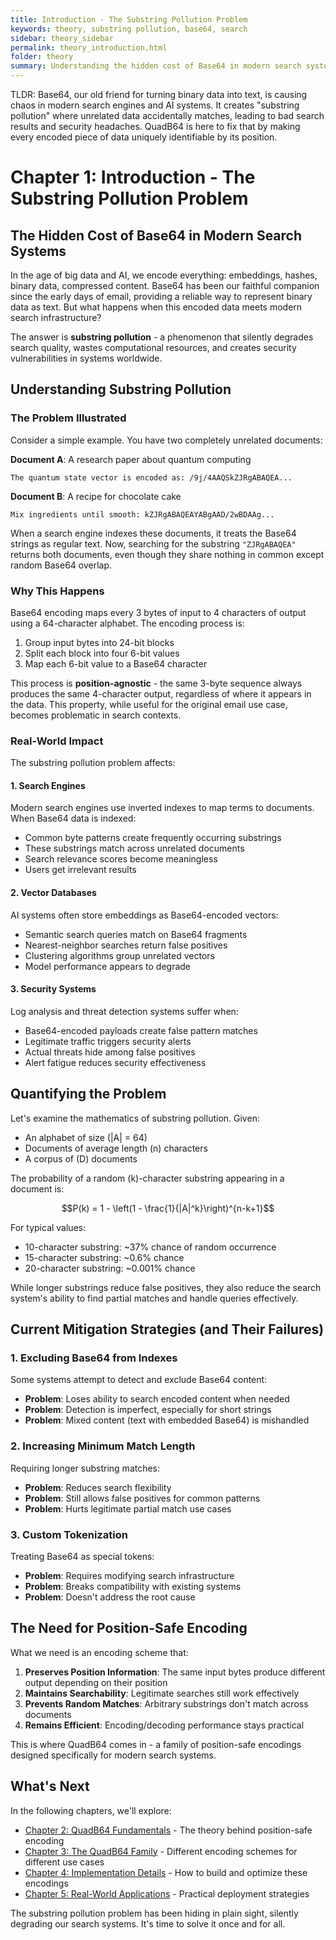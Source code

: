 ```yaml
---
title: Introduction - The Substring Pollution Problem
keywords: theory, substring pollution, base64, search
sidebar: theory_sidebar
permalink: theory_introduction.html
folder: theory
summary: Understanding the hidden cost of Base64 in modern search systems and how QuadB64 solves the substring pollution problem.
---
```


TLDR: Base64, our old friend for turning binary data into text, is causing chaos in modern search engines and AI systems. It creates "substring pollution" where unrelated data accidentally matches, leading to bad search results and security headaches. QuadB64 is here to fix that by making every encoded piece of data uniquely identifiable by its position.

# Chapter 1: Introduction - The Substring Pollution Problem

## The Hidden Cost of Base64 in Modern Search Systems

In the age of big data and AI, we encode everything: embeddings, hashes, binary data, compressed content. Base64 has been our faithful companion since the early days of email, providing a reliable way to represent binary data as text. But what happens when this encoded data meets modern search infrastructure?

The answer is **substring pollution** - a phenomenon that silently degrades search quality, wastes computational resources, and creates security vulnerabilities in systems worldwide.

## Understanding Substring Pollution

### The Problem Illustrated

Consider a simple example. You have two completely unrelated documents:

**Document A**: A research paper about quantum computing
```
The quantum state vector is encoded as: /9j/4AAQSkZJRgABAQEA...
```

**Document B**: A recipe for chocolate cake  
```
Mix ingredients until smooth: kZJRgABAQEAYABgAAD/2wBDAAg...
```

When a search engine indexes these documents, it treats the Base64 strings as regular text. Now, searching for the substring `"ZJRgABAQEA"` returns both documents, even though they share nothing in common except random Base64 overlap.

### Why This Happens

Base64 encoding maps every 3 bytes of input to 4 characters of output using a 64-character alphabet. The encoding process is:

1. Group input bytes into 24-bit blocks
2. Split each block into four 6-bit values  
3. Map each 6-bit value to a Base64 character

This process is **position-agnostic** - the same 3-byte sequence always produces the same 4-character output, regardless of where it appears in the data. This property, while useful for the original email use case, becomes problematic in search contexts.

### Real-World Impact

The substring pollution problem affects:

#### 1. **Search Engines**
Modern search engines use inverted indexes to map terms to documents. When Base64 data is indexed:
- Common byte patterns create frequently occurring substrings
- These substrings match across unrelated documents
- Search relevance scores become meaningless
- Users get irrelevant results

#### 2. **Vector Databases**
AI systems often store embeddings as Base64-encoded vectors:
- Semantic search queries match on Base64 fragments
- Nearest-neighbor searches return false positives
- Clustering algorithms group unrelated vectors
- Model performance appears to degrade

#### 3. **Security Systems**
Log analysis and threat detection systems suffer when:
- Base64-encoded payloads create false pattern matches
- Legitimate traffic triggers security alerts
- Actual threats hide among false positives
- Alert fatigue reduces security effectiveness

## Quantifying the Problem

Let's examine the mathematics of substring pollution. Given:
- An alphabet of size \(|A| = 64\)
- Documents of average length \(n\) characters
- A corpus of \(D\) documents

The probability of a random \(k\)-character substring appearing in a document is:

$$P(k) = 1 - \left(1 - \frac{1}{|A|^k}\right)^{n-k+1}$$

For typical values:
- 10-character substring: ~37% chance of random occurrence
- 15-character substring: ~0.6% chance
- 20-character substring: ~0.001% chance

While longer substrings reduce false positives, they also reduce the search system's ability to find partial matches and handle queries effectively.

## Current Mitigation Strategies (and Their Failures)

### 1. **Excluding Base64 from Indexes**
Some systems attempt to detect and exclude Base64 content:
- **Problem**: Loses ability to search encoded content when needed
- **Problem**: Detection is imperfect, especially for short strings
- **Problem**: Mixed content (text with embedded Base64) is mishandled

### 2. **Increasing Minimum Match Length**
Requiring longer substring matches:
- **Problem**: Reduces search flexibility
- **Problem**: Still allows false positives for common patterns
- **Problem**: Hurts legitimate partial match use cases

### 3. **Custom Tokenization**
Treating Base64 as special tokens:
- **Problem**: Requires modifying search infrastructure
- **Problem**: Breaks compatibility with existing systems
- **Problem**: Doesn't address the root cause

## The Need for Position-Safe Encoding

What we need is an encoding scheme that:

1. **Preserves Position Information**: The same input bytes produce different output depending on their position
2. **Maintains Searchability**: Legitimate searches still work effectively
3. **Prevents Random Matches**: Arbitrary substrings don't match across documents
4. **Remains Efficient**: Encoding/decoding performance stays practical

This is where QuadB64 comes in - a family of position-safe encodings designed specifically for modern search systems.

## What's Next

In the following chapters, we'll explore:

- [Chapter 2: QuadB64 Fundamentals](quadb64-fundamentals.md) - The theory behind position-safe encoding
- [Chapter 3: The QuadB64 Family](../family/overview.md) - Different encoding schemes for different use cases
- [Chapter 4: Implementation Details](../implementation/architecture.md) - How to build and optimize these encodings
- [Chapter 5: Real-World Applications](../applications/search-engines.md) - Practical deployment strategies

The substring pollution problem has been hiding in plain sight, silently degrading our search systems. It's time to solve it once and for all.